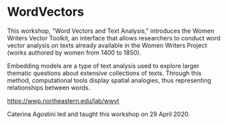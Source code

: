 # WordVectors
This workshop, "Word Vectors and Text Analysis," introduces the Women Writers Vector Toolkit, an interface that allows researchers to conduct word vector analysis on texts already available in the Women Writers Project (works authored by women from 1400 to 1850). 

Embedding models are a type of text analysis used to explore larger thematic questions about extensive collections of texts. Through this method, computational tools display spatial analogies, thus representing relationships between words.

https://wwp.northeastern.edu/lab/wwvt 

Caterina Agostini led and taught this workshop on 29 April 2020.
